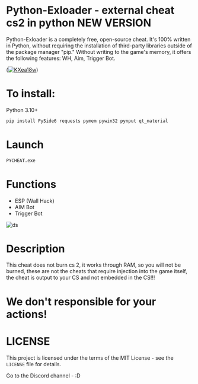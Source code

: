 # Python-Exloader - external cheat cs2 in python NEW VERSION

Python-Exloader is a completely free, open-source cheat. It's 100% written in Python, without requiring the installation of third-party libraries outside of the package manager "pip." Without writing to the game's memory, it offers the following features: WH, Aim, Trigger Bot.

(<a href='https://postimg.cc/hQBvHvtS' target='_blank'><img src='https://i.postimg.cc/hQBvHvtS/KXea18w.png' border='0' alt='KXea18w'/></a>)

# To install:

Python 3.10+
```sh
pip install PySide6 requests pymem pywin32 pynput qt_material
```

# Launch
```sh
PYCHEAT.exe
```

# Functions
- ESP (Wall Hack)
- AIM Bot
- Trigger Bot

![ds](https://github.com/user-attachments/assets/c8260a66-90bf-4cf9-87a7-0f3102f1cc89)

# Description
This cheat does not burn cs 2, it works through RAM, so you will not be burned, these are not the cheats that require injection into the game itself, the cheat is output to your CS and not embedded in the CS!!!

# We don't responsible for your actions!

# LICENSE
This project is licensed under the terms of the MIT License - see the `LICENSE` file for details.

Go to the Discord channel - 
:D
